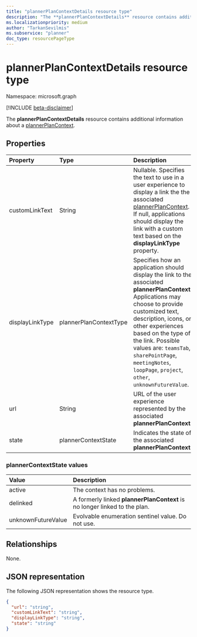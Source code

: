 ```yaml
---
title: "plannerPlanContextDetails resource type"
description: "The **plannerPlanContextDetails** resource contains additional information about a plannerPlanContext."
ms.localizationpriority: medium
author: "TarkanSevilmis"
ms.subservice: "planner"
doc_type: resourcePageType
---
```


# plannerPlanContextDetails resource type

Namespace: microsoft.graph

[!INCLUDE [beta-disclaimer](../../includes/beta-disclaimer.md)]

The **plannerPlanContextDetails** resource contains additional information about a [plannerPlanContext](plannerplancontext.md).

## Properties
| Property	   | Type	|Description|
|:---------------|:--------|:----------|
|customLinkText|String|Nullable. Specifies the text to use in a user experience to display a link the the associated [plannerPlanContext](plannerplancontext.md). If null, applications should display the link with a custom text based on the **displayLinkType** property.|
|displayLinkType|plannerPlanContextType|Specifies how an application should display the link to the associated **plannerPlanContext**. Applications may choose to provide customized text, description, icons, or other experiences based on the type of the link. Possible values are: `teamsTab`, `sharePointPage`, `meetingNotes`, `loopPage`, `project`, `other`, `unknownFutureValue`.|
|url|String|URL of the user experience represented by the associated **plannerPlanContext**. |
|state|plannerContextState| Indicates the state of the associated **plannerPlanContext**. |

### plannerContextState values

|Value              |Description|
|:------------------|:----------------------------------------------------------------------|
|active             | The context has no problems.                                          |
|delinked           | A formerly linked **plannerPlanContext** is no longer linked to the plan. |
|unknownFutureValue | Evolvable enumeration sentinel value. Do not use.                     |

## Relationships

None.

## JSON representation

The following JSON representation shows the resource type.

<!-- {
  "blockType": "resource",
  "@odata.type": "microsoft.graph.plannerPlanContextDetails"
}-->

```json
{
  "url": "string",
  "customLinkText": "string",
  "displayLinkType": "string",
  "state": "string"
}

```

<!-- uuid: 8fcb5dbc-d5aa-4681-8e31-b001d5168d79
2015-10-25 14:57:30 UTC -->
<!--
{
  "type": "#page.annotation",
  "description": "plannerPlanContextDetails resource",
  "keywords": "",
  "section": "documentation",
  "tocPath": "",
  "suppressions": []
}
-->


